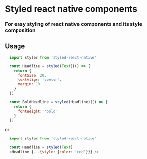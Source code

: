 # Styled react native components
### For easy styling of react native components and its style composition

## Usage
```js
  import styled from 'styled-react-native'

  const Headline = styled(Text)(() => {
    return {
      fontSize: 20,
      textAlign: 'center',
      margin: 10
    }
  })

  const BoldHeadline = styled(Headline)(() => {
    return {
      fontWeight: 'bold'
    }
  })
```

or

```js
  import styled from 'styled-react-native'

  const Headline = styled(Text)
  <Headline {...{style: {color: 'red'}}} />
```
